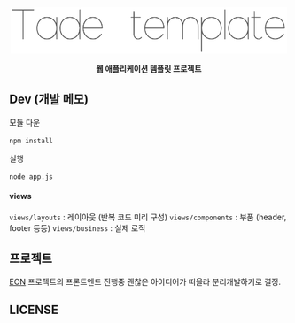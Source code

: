 <p align="center">
    <img src="/public/img/tade.png" width=500/>
</p>
<p align="center">
    <strong>웹 애플리케이션 템플릿 프로젝트</strong>
</p>

## Dev (개발 메모)
모듈 다운 

`npm install`

실행 

`node app.js`

#### views
 `views/layouts` : 레이아웃 (반복 코드 미리 구성)
 `views/components` : 부품 (header, footer 등등)
 `views/business` : 실제 로직 

## 프로젝트
[EON](https://github.com/kyechan99/EON-WebServer) 프로젝트의 프론트엔드 진행중 괜찮은 아이디어가 떠올라 분리개발하기로 결정.

## LICENSE
